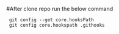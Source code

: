 #After clone repo run the below command




```git
 git config --get core.hooksPath
 git config core.hookspath .githooks

``` 
